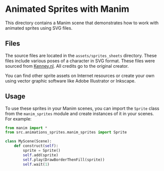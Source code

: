 # Animated Sprites with Manim

This directory contains a Manim scene that demonstrates how to work with animated sprites using SVG files.

## Files

The source files are located in the `assets/sprites_sheets` directory. These files include various poses of a character in SVG format.
These files were sourced from [Kenney.nl](https://kenney.nl/assets/platformer-characters). All credits go to the original creator.

You can find other sprite assets on Internet resources or create your own using vector graphic software like Adobe Illustrator or Inkscape.

## Usage

To use these sprites in your Manim scenes, you can import the `Sprite` class from the `manim_sprites` module and create instances of it in your scenes. For example:

```python
from manim import *
from src.animations_sprites.manim_sprites import Sprite

class MyScene(Scene):
    def construct(self):
        sprite = Sprite()
        self.add(sprite)
        self.play(DrawBorderThenFill(sprite))
        self.wait(1)
```
